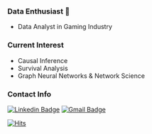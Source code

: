 

### Data Enthusiast 👋
- Data Analyst in Gaming Industry


### Current Interest

- Causal Inference 
- Survival Analysis 
- Graph Neural Networks & Network Science


### Contact Info
 [![Linkedin Badge](https://img.shields.io/badge/-LinkedIn-blue?style=flat-square&logo=Linkedin&logoColor=white&link=https://www.linkedin.com/in/jinsoo-shin-436060162)](https://www.linkedin.com/in/jinsoo-shin-436060162)        [![Gmail Badge](https://img.shields.io/badge/Gmail-d14836?style=flat-square&logo=Gmail&logoColor=white&link=mailto:jsshin2013@gmail.com)](mailto:jsshin2013@gmail.com)
	  
  
[![Hits](https://hits.seeyoufarm.com/api/count/incr/badge.svg?url=https%3A%2F%2Fgithub.com%2Fjsshin2019&count_bg=%2379C83D&title_bg=%23555555&icon=&icon_color=%23E7E7E7&title=hits&edge_flat=false)](https://hits.seeyoufarm.com)

  
  
  
  
<!--
**jsshin2019/jsshin2019** is a ✨ _special_ ✨ repository because its `README.md` (this file) appears on your GitHub profile.

Here are some ideas to get you started:

- 🔭 I’m currently working on ...
- 🌱 I’m currently learning ...
- 👯 I’m looking to collaborate on ...
- 🤔 I’m looking for help with ...
- 💬 Ask me about ...
- 📫 How to reach me: ...
- 😄 Pronouns: ...
- ⚡ Fun fact: ...
-->

